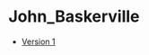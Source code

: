 # John_Baskerville
+ [Version 1](https://eoghan1156.github.io/john_baskerville/johnbaskerville2.html)
